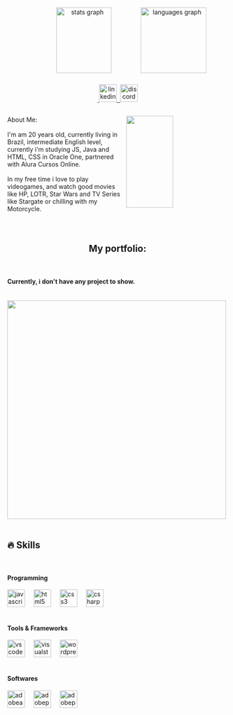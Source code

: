 ###

<div align="center">
  <img src="https://github-readme-stats.vercel.app/api?username=RichardKPL&hide_title=false&hide_rank=false&show_icons=true&include_all_commits=true&count_private=true&disable_animations=false&theme=dracula&locale=en&hide_border=true" width="50%" height="150" alt="stats graph"  />
  <img src="https://github-readme-stats.vercel.app/api/top-langs?username=RichardKPL&locale=en&hide_title=false&layout=compact&card_width=50%&langs_count=5&theme=dracula&hide_border=true" height="150" alt="languages graph"  />
</div>

###

<div align="center">
  <a href="https://linkedin.com/in/richardkpl" target="_blank"><img align="center">
    <img src="https://img.shields.io/static/v1?message=LinkedIn&logo=linkedin&label=&color=0077B5&logoColor=white&labelColor=&style=flat" height="40" alt="linkedin logo"  />
  </a>
  <a href="https://discord.gg/6d7wjNbZMN" target="_blank"><img align="center">
    <img src="https://img.shields.io/static/v1?message=Discord&logo=discord&label=&color=7289DA&logoColor=white&labelColor=&style=flat" height="40" alt="discord logo"  />
  </a>
</div>

###

<h2 align="left"></h2>

###

<img align="right" height="210" width="46%" src="https://imgur.com/4quVZcv.gif"  />

###

<p align="left">About Me:<br><br>I'm am 20 years old, currently living in Brazil, intermediate English level, currently i'm studying JS, Java and HTML, CSS in Oracle One, partnered with Alura Cursos Online.<br><br>In my free time i love to play videogames, and watch good movies like HP, LOTR, Star Wars and TV Series like Stargate or chilling with my Motorcycle.</p>

###

<br clear="both">

<h2 align="center">My portfolio:</h2>

<br clear="both">
<h4 align="left">Currently, i don't have any project to show.</h4>

<br clear="both">

<div align="left">
  <img height="500" src="https://imgur.com/Gr00D1Z.gif"  />
</div>

<br clear="both">

<h2 align="left">🔥 Skills</h2>
<br clear="both">

<h4 align="left">Programming</h4>
<div align="left">
  <img src="https://cdn.jsdelivr.net/gh/devicons/devicon/icons/javascript/javascript-original.svg" height="40" alt="javascript logo"  />
  <img width="12" />
  <img src="https://skillicons.dev/icons?i=html" height="40" alt="html5 logo"  />
  <img width="12" />
  <img src="https://cdn.simpleicons.org/css3/1572B6" height="40" alt="css3 logo"  />
  <img width="12" />
  <img src="https://skillicons.dev/icons?i=cs" height="40" alt="csharp logo"  />
</div>
<br clear="both">

<h4 align="left">Tools & Frameworks</h4>
<div align="left">
  <img src="https://skillicons.dev/icons?i=vscode" height="40" alt="vscode logo"  />
  <img width="12" />
  <img src="https://skillicons.dev/icons?i=visualstudio" height="40" alt="visualstudio logo"  />
  <img width="12" />
  <img src="https://skillicons.dev/icons?i=wordpress" height="40" alt="wordpress logo"  />
</div>

<br clear="both">
<h4 align="left">Softwares</h4>
<div align="left">
  <img src="https://skillicons.dev/icons?i=ae" height="40" alt="adobeaftereffects logo"  />
  <img width="12" />
  <img src="https://skillicons.dev/icons?i=ps" height="40" alt="adobephotoshop logo"  />
  <img width="12" />
  <img src="https://skillicons.dev/icons?i=pr" height="40" alt="adobepremierepro logo"  />
</div>
